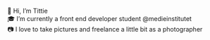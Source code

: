 👋 Hi, I’m Tittie<br>
🎓 I’m currently a front end developer student @medieinstitutet<br>
📷 I love to take pictures and freelance a little bit as a photographer


<!---
tittieth/tittieth is a ✨ special ✨ repository because its `README.md` (this file) appears on your GitHub profile.
You can click the Preview link to take a look at your changes.
--->
